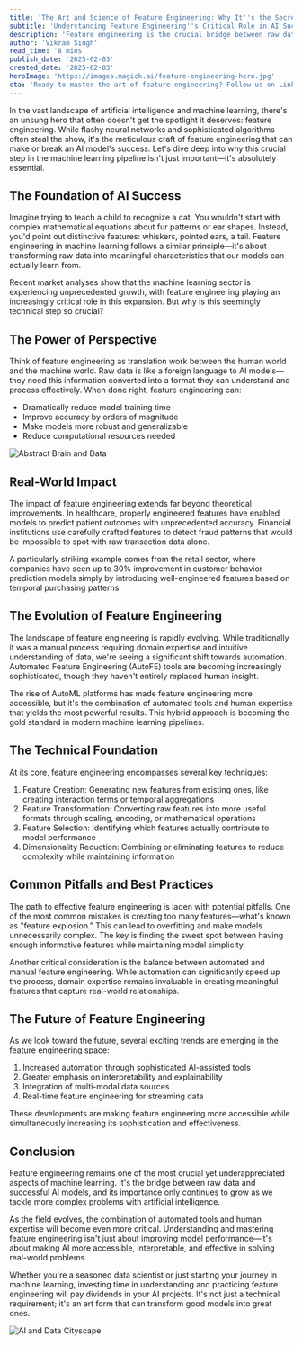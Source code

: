```yaml
---
title: 'The Art and Science of Feature Engineering: Why It''s the Secret Weapon in Modern AI'
subtitle: 'Understanding Feature Engineering''s Critical Role in AI Success'
description: 'Feature engineering is the crucial bridge between raw data and successful machine learning models. This deep dive explores why feature engineering is essential, its evolution, and its impact on modern AI applications.'
author: 'Vikram Singh'
read_time: '8 mins'
publish_date: '2025-02-03'
created_date: '2025-02-03'
heroImage: 'https://images.magick.ai/feature-engineering-hero.jpg'
cta: 'Ready to master the art of feature engineering? Follow us on LinkedIn for exclusive insights, best practices, and the latest developments in AI and machine learning techniques.'
---
```


In the vast landscape of artificial intelligence and machine learning, there's an unsung hero that often doesn't get the spotlight it deserves: feature engineering. While flashy neural networks and sophisticated algorithms often steal the show, it's the meticulous craft of feature engineering that can make or break an AI model's success. Let's dive deep into why this crucial step in the machine learning pipeline isn't just important—it's absolutely essential.

## The Foundation of AI Success

Imagine trying to teach a child to recognize a cat. You wouldn't start with complex mathematical equations about fur patterns or ear shapes. Instead, you'd point out distinctive features: whiskers, pointed ears, a tail. Feature engineering in machine learning follows a similar principle—it's about transforming raw data into meaningful characteristics that our models can actually learn from.

Recent market analyses show that the machine learning sector is experiencing unprecedented growth, with feature engineering playing an increasingly critical role in this expansion. But why is this seemingly technical step so crucial?

## The Power of Perspective

Think of feature engineering as translation work between the human world and the machine world. Raw data is like a foreign language to AI models—they need this information converted into a format they can understand and process effectively. When done right, feature engineering can:

- Dramatically reduce model training time
- Improve accuracy by orders of magnitude
- Make models more robust and generalizable
- Reduce computational resources needed

![Abstract Brain and Data](https://i.magick.ai/PIXE/1738589282296_magick_img.webp)

## Real-World Impact

The impact of feature engineering extends far beyond theoretical improvements. In healthcare, properly engineered features have enabled models to predict patient outcomes with unprecedented accuracy. Financial institutions use carefully crafted features to detect fraud patterns that would be impossible to spot with raw transaction data alone.

A particularly striking example comes from the retail sector, where companies have seen up to 30% improvement in customer behavior prediction models simply by introducing well-engineered features based on temporal purchasing patterns.

## The Evolution of Feature Engineering

The landscape of feature engineering is rapidly evolving. While traditionally it was a manual process requiring domain expertise and intuitive understanding of data, we're seeing a significant shift towards automation. Automated Feature Engineering (AutoFE) tools are becoming increasingly sophisticated, though they haven't entirely replaced human insight.

The rise of AutoML platforms has made feature engineering more accessible, but it's the combination of automated tools and human expertise that yields the most powerful results. This hybrid approach is becoming the gold standard in modern machine learning pipelines.

## The Technical Foundation

At its core, feature engineering encompasses several key techniques:

1. Feature Creation: Generating new features from existing ones, like creating interaction terms or temporal aggregations
2. Feature Transformation: Converting raw features into more useful formats through scaling, encoding, or mathematical operations
3. Feature Selection: Identifying which features actually contribute to model performance
4. Dimensionality Reduction: Combining or eliminating features to reduce complexity while maintaining information

## Common Pitfalls and Best Practices

The path to effective feature engineering is laden with potential pitfalls. One of the most common mistakes is creating too many features—what's known as "feature explosion." This can lead to overfitting and make models unnecessarily complex. The key is finding the sweet spot between having enough informative features while maintaining model simplicity.

Another critical consideration is the balance between automated and manual feature engineering. While automation can significantly speed up the process, domain expertise remains invaluable in creating meaningful features that capture real-world relationships.

## The Future of Feature Engineering

As we look toward the future, several exciting trends are emerging in the feature engineering space:

1. Increased automation through sophisticated AI-assisted tools
2. Greater emphasis on interpretability and explainability
3. Integration of multi-modal data sources
4. Real-time feature engineering for streaming data

These developments are making feature engineering more accessible while simultaneously increasing its sophistication and effectiveness.

## Conclusion

Feature engineering remains one of the most crucial yet underappreciated aspects of machine learning. It's the bridge between raw data and successful AI models, and its importance only continues to grow as we tackle more complex problems with artificial intelligence.

As the field evolves, the combination of automated tools and human expertise will become even more critical. Understanding and mastering feature engineering isn't just about improving model performance—it's about making AI more accessible, interpretable, and effective in solving real-world problems.

Whether you're a seasoned data scientist or just starting your journey in machine learning, investing time in understanding and practicing feature engineering will pay dividends in your AI projects. It's not just a technical requirement; it's an art form that can transform good models into great ones.

![AI and Data Cityscape](https://i.magick.ai/PIXE/1738589282293_magick_img.webp)
